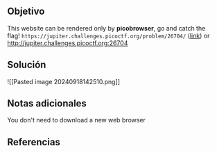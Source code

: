 
## Objetivo
This website can be rendered only by **picobrowser**, go and catch the flag! `https://jupiter.challenges.picoctf.org/problem/26704/` ([link](https://jupiter.challenges.picoctf.org/problem/26704/)) or http://jupiter.challenges.picoctf.org:26704
## Solución
![[Pasted image 20240918142510.png]]

## Notas adicionales
You don't need to download a new web browser
## Referencias



